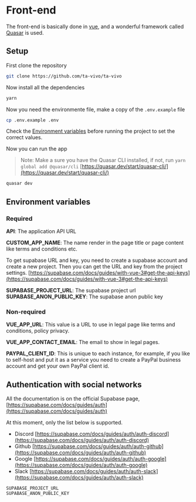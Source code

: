 # Front-end

The front-end is basically done in [vue](https://vuejs.org/guide/introduction.html), and a wonderful framework called [Quasar](https://quasar.dev/) is used.

## Setup

First clone the repository

```bash
git clone https://github.com/ta-vivo/ta-vivo
```

Now install all the dependencies

```bash
yarn
```

Now you need the environmente file, make a copy of the `.env.example` file

```bash
cp .env.example .env
```

Check the [Environment variables](#environment-variables) before running the project to set the correct values.

Now you can run the app

> Note: Make a sure you have the Quasar CLI installed, if not, run `yarn global add @quasar/cli` [https://quasar.dev/start/quasar-cli/](https://quasar.dev/start/quasar-cli/)

```bash
quasar dev
```
## Environment variables

### Required
**API**: The application API URL

**CUSTOM_APP_NAME**: The name render in the page title or page content like terms and conditions etc.

To get supabase URL and key, you need to create a supabase account and create a new project. Then you can get the URL and key from the project settings. [https://supabase.com/docs/guides/with-vue-3#get-the-api-keys](https://supabase.com/docs/guides/with-vue-3#get-the-api-keys)

**SUPABASE_PROJECT_URL**: The supabase project url
**SUPABASE_ANON_PUBLIC_KEY**: The supabase anon public key

### Non-required
**VUE_APP_URL**: This value is a URL to use in legal page like terms and conditions, policy privacy.

**VUE_APP_CONTACT_EMAIL**: The email to show in legal pages.

**PAYPAL_CLIENT_ID**: This is unique to each instance, for example, if you like to self-host and put it as a service you need to create a PayPal business account and get your own PayPal client id.

## Authentication with social networks

All the documentation is on the official Supabase page, [https://supabase.com/docs/guides/auth](https://supabase.com/docs/guides/auth)

At this moment, only the list below is supported.

- Discord [https://supabase.com/docs/guides/auth/auth-discord](https://supabase.com/docs/guides/auth/auth-discord)
- Github [https://supabase.com/docs/guides/auth/auth-github](https://supabase.com/docs/guides/auth/auth-github)
- Google [https://supabase.com/docs/guides/auth/auth-google](https://supabase.com/docs/guides/auth/auth-google)
- Slack [https://supabase.com/docs/guides/auth/auth-slack](https://supabase.com/docs/guides/auth/auth-slack)

```
SUPABASE_PROJECT_URL
SUPABASE_ANON_PUBLIC_KEY
```